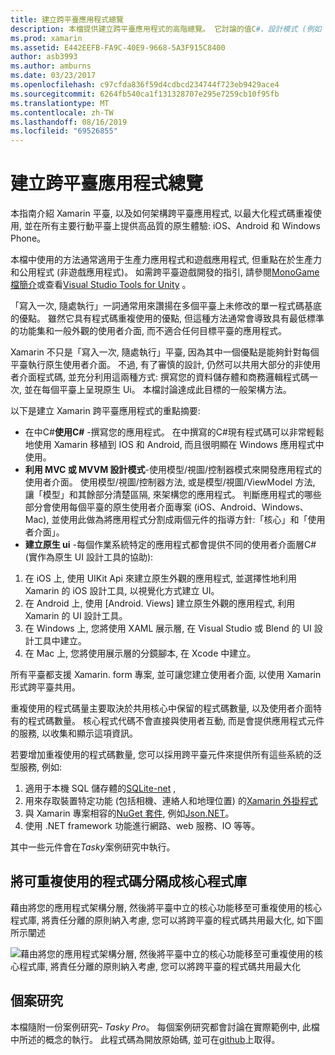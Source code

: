 ```yaml
---
title: 建立跨平臺應用程式總覽
description: 本檔提供建立跨平臺應用程式的高階總覽。 它討論的值C#、設計模式 (例如 MVC/MVVM) 和原生 ui。
ms.prod: xamarin
ms.assetid: E442EEFB-FA9C-40E9-9668-5A3F915C8400
author: asb3993
ms.author: amburns
ms.date: 03/23/2017
ms.openlocfilehash: c97cfda836f59d4cdbcd234744f723eb9429ace4
ms.sourcegitcommit: 6264fb540ca1f131328707e295e7259cb10f95fb
ms.translationtype: MT
ms.contentlocale: zh-TW
ms.lasthandoff: 08/16/2019
ms.locfileid: "69526855"
---
```

# <a name="building-cross-platform-applications-overview"></a>建立跨平臺應用程式總覽

本指南介紹 Xamarin 平臺, 以及如何架構跨平臺應用程式, 以最大化程式碼重複使用, 並在所有主要行動平臺上提供高品質的原生體驗: iOS、Android 和 Windows Phone。

本檔中使用的方法通常適用于生產力應用程式和遊戲應用程式, 但重點在於生產力和公用程式 (非遊戲應用程式)。 如需跨平臺遊戲開發的指引, 請參閱[MonoGame 檔簡介](~/graphics-games/monogame/introduction/index.md)或查看[Visual Studio Tools for Unity](https://docs.microsoft.com/visualstudio/cross-platform/visual-studio-tools-for-unity) 。

「寫入一次, 隨處執行」一詞通常用來讚揚在多個平臺上未修改的單一程式碼基底的優點。 雖然它具有程式碼重複使用的優點, 但這種方法通常會導致具有最低標準的功能集和一般外觀的使用者介面, 而不適合任何目標平臺的應用程式。

Xamarin 不只是「寫入一次, 隨處執行」平臺, 因為其中一個優點是能夠針對每個平臺執行原生使用者介面。 不過, 有了審慎的設計, 仍然可以共用大部分的非使用者介面程式碼, 並充分利用這兩種方式: 撰寫您的資料儲存體和商務邏輯程式碼一次, 並在每個平臺上呈現原生 Ui。 本檔討論達成此目標的一般架構方法。

以下是建立 Xamarin 跨平臺應用程式的重點摘要:

- 在中C#**使用C#**  -撰寫您的應用程式。 在中撰寫的C#現有程式碼可以非常輕鬆地使用 Xamarin 移植到 IOS 和 Android, 而且很明顯在 Windows 應用程式中使用。
- **利用 MVC 或 MVVM 設計模式**-使用模型/視圖/控制器模式來開發應用程式的使用者介面。 使用模型/視圖/控制器方法, 或是模型/視圖/ViewModel 方法, 讓「模型」和其餘部分清楚區隔, 來架構您的應用程式。 判斷應用程式的哪些部分會使用每個平臺的原生使用者介面專案 (iOS、Android、Windows、Mac), 並使用此做為將應用程式分割成兩個元件的指導方針:「核心」和「使用者介面」。
- **建立原生 ui** -每個作業系統特定的應用程式都會提供不同的使用者介面層C# (實作為原生 UI 設計工具的協助):

1. 在 iOS 上, 使用 UIKit Api 來建立原生外觀的應用程式, 並選擇性地利用 Xamarin 的 iOS 設計工具, 以視覺化方式建立 UI。
1. 在 Android 上, 使用 [Android. Views] 建立原生外觀的應用程式, 利用 Xamarin 的 UI 設計工具。
1. 在 Windows 上, 您將使用 XAML 展示層, 在 Visual Studio 或 Blend 的 UI 設計工具中建立。
1. 在 Mac 上, 您將使用展示層的分鏡腳本, 在 Xcode 中建立。

所有平臺都支援 Xamarin. form 專案, 並可讓您建立使用者介面, 以使用 Xamarin 形式跨平臺共用。 

重複使用的程式碼量主要取決於共用核心中保留的程式碼數量, 以及使用者介面特有的程式碼數量。 核心程式代碼不會直接與使用者互動, 而是會提供應用程式元件的服務, 以收集和顯示這項資訊。

若要增加重複使用的程式碼數量, 您可以採用跨平臺元件來提供所有這些系統的泛型服務, 例如:

1. 適用于本機 SQL 儲存體的[SQLite-net](https://www.nuget.org/packages/sqlite-net-pcl/) ,
1. 用來存取裝置特定功能 (包括相機、連絡人和地理位置) 的[Xamarin 外掛程式](https://xamarin.com/plugins)
1. 與 Xamarin 專案相容的[NuGet 套件](https://nuget.org), 例如[Json.NET](https://www.nuget.org/packages/Newtonsoft.Json/)。
1. 使用 .NET framework 功能進行網路、web 服務、IO 等等。


其中一些元件會在*Tasky*案例研究中執行。

 <a name="Separate_Reusable_Code_into_a_Core_Library" />


## <a name="separate-reusable-code-into-a-core-library"></a>將可重複使用的程式碼分隔成核心程式庫

藉由將您的應用程式架構分層, 然後將平臺中立的核心功能移至可重複使用的核心程式庫, 將責任分離的原則納入考慮, 您可以將跨平臺的程式碼共用最大化, 如下圖所示闡述

 ![](overview-images/layers2.png "藉由將您的應用程式架構分層, 然後將平臺中立的核心功能移至可重複使用的核心程式庫, 將責任分離的原則納入考慮, 您可以將跨平臺的程式碼共用最大化")

 <a name="Case_Studies" />


## <a name="case-studies"></a>個案研究

本檔隨附一份案例研究– *Tasky Pro*。 每個案例研究都會討論在實際範例中, 此檔中所述的概念的執行。 此程式碼為開放原始碼, 並可在[github](https://github.com/xamarin/mobile-samples/)上取得。
